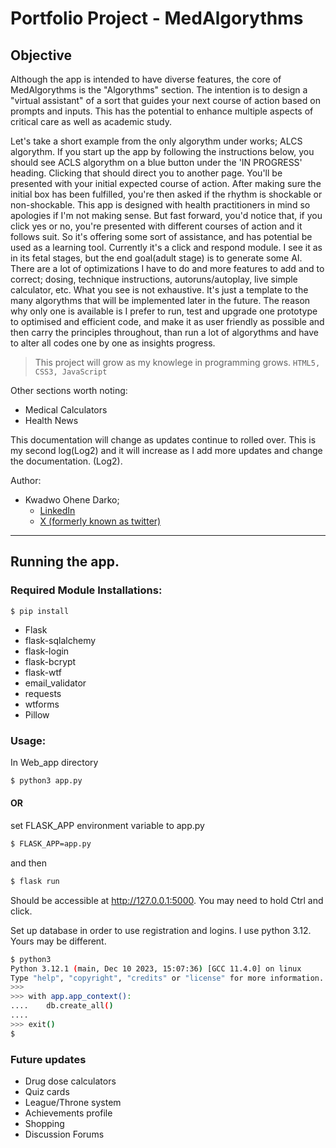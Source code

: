 # Portfolio Project - MedAlgorythms

## Objective
Although the app is intended to have diverse features, the core of MedAlgorythms is the "Algorythms" section. The intention is to design a "virtual assistant" of a sort that guides your next course of action based on prompts and inputs. This has the potential to enhance multiple aspects of critical care as well as academic study.

Let's take a short example from the only algorythm under works; ALCS algorythm.
If you start up the app by following the instructions below, you should see ACLS algorythm on a blue button under the 'IN PROGRESS' heading. Clicking that should direct you to another page. You'll be presented with your initial expected course of action. After making sure the initial box has been fulfilled, you're then asked if the rhythm is shockable or non-shockable. This app is designed with health practitioners in mind so apologies if I'm not making sense. But fast forward, you'd notice that, if you click yes or no, you're presented with different courses of action and it follows suit. So it's offering some sort of assistance, and has potential be used as a learning tool.
Currently it's a click and respond module. I see it as in its fetal stages, but the end goal(adult stage) is to generate some AI. 
There are a lot of optimizations I have to do and more features to add and to correct; dosing, technique instructions, autoruns/autoplay, live simple calculator, etc.
What you see is not exhaustive. It's just a template to the many algorythms that will be implemented later in the future. The reason why only one is available is I prefer to run, test and upgrade one prototype to optimised and efficient code, and make it as user friendly as possible and then carry the principles throughout, than run a lot of algorythms and have to alter all codes one by one as insights progress.

  >This project will grow as my knowlege in programming grows.
  ```HTML5, CSS3, JavaScript```

Other sections worth noting:
* Medical Calculators
* Health News

This documentation will change as updates continue to rolled over. This is my second log(Log2) and it will increase as I add more updates and change the documentation.
(Log2).


Author: 
* Kwadwo Ohene Darko; 
  * [LinkedIn](https://www.linkedin.com/in/dr-kwadwo-ohene-darko "Kwadwo Ohene Darko, PharmD")
  * [X (formerly known as twitter)](https://x.com/ohene_kwadwo?t=Z9WjeZ5vPnkROslQYfWiVA&s=09 "@ohene_kwadwo")


-------
## Running the app.

### Required Module Installations:
`$ pip install `
* Flask
* flask-sqlalchemy
* flask-login
* flask-bcrypt
* flask-wtf
* email_validator
* requests
* wtforms
* Pillow

### Usage:
In Web_app directory
```bash
$ python3 app.py
```
#### OR
 set FLASK_APP environment variable to app.py
```bash
$ FLASK_APP=app.py
```

and then
```bash
$ flask run
```

Should be accessible at http://127.0.0.1:5000. You may need to hold Ctrl and click.

Set up database in order to use registration and logins. I use python 3.12. Yours may be different.
```bash
$ python3
Python 3.12.1 (main, Dec 10 2023, 15:07:36) [GCC 11.4.0] on linux
Type "help", "copyright", "credits" or "license" for more information.
>>>
>>> with app.app_context():
....    db.create_all()
....
>>> exit()
$
```


### Future updates
* Drug dose calculators
* Quiz cards
* League/Throne system
* Achievements profile
* Shopping
* Discussion Forums